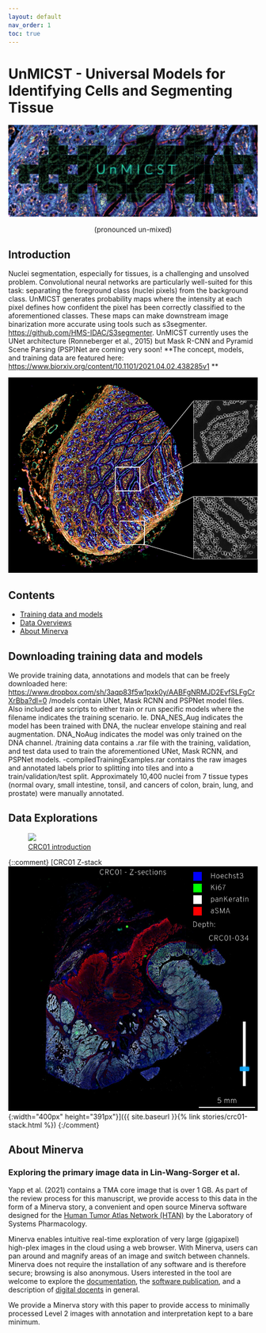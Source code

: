 ```yaml
---
layout: default
nav_order: 1
toc: true
---
```

# UnMICST - Universal Models for Identifying Cells and Segmenting Tissue <br>
![](/images/unmicstbannerv2.jpg) <br>
<p align="center"> 
  (pronounced un-mixed)
</p>

## Introduction
Nuclei segmentation, especially for tissues, is a challenging and unsolved problem. Convolutional neural networks are particularly well-suited for this task: separating the foreground class (nuclei pixels) from the background class. UnMICST generates probability maps where the intensity at each pixel defines how confident the pixel has been correctly classified to the aforementioned classes. These maps can make downstream image binarization more accurate using tools such as s3segmenter. https://github.com/HMS-IDAC/S3segmenter. UnMICST currently uses the UNet architecture (Ronneberger et al., 2015) but Mask R-CNN and Pyramid Scene Parsing (PSP)Net are coming very soon! **The concept, models, and training data are featured here: https://www.biorxiv.org/content/10.1101/2021.04.02.438285v1 **

![](/images/probmaps.png)

## Contents
* [Training data and models](#downloading-training-data-and-models)
* [Data Overviews](#data-explorations)
* [About Minerva](#about-minerva)

## Downloading training data and models
We provide training data, annotations and models that can be freely downloaded here: https://www.dropbox.com/sh/3aqp83f5w1pxk0y/AABFgNRMJD2EvfSLFgCrXrBba?dl=0
/models contain UNet, Mask RCNN and PSPNet model files. Also included are scripts to either train or run specific models where the filename indicates the training scenario. Ie. DNA_NES_Aug indicates the model has been trained with DNA, the nuclear envelope staining and real augmentation. DNA_NoAug indicates the model was only trained on the DNA channel.
/training data contains a .rar file with the training, validation, and test data used to train the aforementioned UNet, Mask RCNN, and PSPNet models. 
-compiledTrainingExamples.rar contains the raw images and annotated labels prior to splitting into tiles and into a train/validation/test split. Approximately 10,400 nuclei from 7 tissue types (normal ovary, small intestine, tonsil, and cancers of colon, brain, lung, and prostate) were manually annotated.

## Data Explorations

<figure class="figure-story">
  <a href="{{ site.baseurl }}{% link stories/crc01-introduction.md %}">
    <img src="{{ site.baseurl }}/images/thumbnail-crc01-introduction.jpg">
    <figcaption>CRC01 introduction</figcaption>
  </a>
</figure>

{::comment}
[CRC01 Z-stack <br> ![](images/thumbnail-crc01-stack.jpg){:width="400px" height="391px"}]({{ site.baseurl }}{% link stories/crc01-stack.html %})
{:/comment}

## About Minerva
### Exploring the primary image data in Lin-Wang-Sorger et al.

Yapp et al. (2021) contains a TMA core image that is over 1 GB. As part of the review process for this manuscript, we provide access to this data in the form of a Minerva story, a convenient and open source Minerva software designed for the [Human Tumor Atlas Network
(HTAN)](https://humantumoratlas.org/) by the Laboratory of Systems Pharmacology.

Minerva enables intuitive real-time exploration of very large (gigapixel)
high-plex images in the cloud using a web browser. With Minerva, users can pan
around and magnify areas of an image and switch between channels. Minerva does
not require the installation of any software and is therefore secure; browsing
is also anonymous. Users interested in the tool are welcome to explore the
[documentation](https://github.com/labsyspharm/minerva-story/wiki), the
[software publication](https://joss.theoj.org/papers/10.21105/joss.02579), and a
description of [digital
docents](https://www.biorxiv.org/content/10.1101/2020.03.27.001834v2) in
general.

We provide a Minerva story with this paper to provide access to minimally processed Level 2 images with annotation and interpretation kept to a bare minimum.




